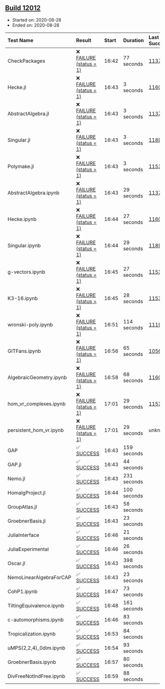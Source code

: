 ## [Build 12012](https://oscarci.mathematik.uni-kl.de/job/oscar/12012/)

* Started on: 2020-08-28
* Ended on: 2020-08-28

| Test Name    | Result | Start | Duration | Last Success | First Failure |
|:-------------|:-------|:------|:---------|:-------------|:--------------|
| CheckPackages | ❌ [FAILURE (status = 1)](https://oscarci.mathematik.uni-kl.de/job/oscar/12012/artifact/logs/build-12012/CheckPackages.log) | 16:42 | 77 seconds | [11376](https://oscarci.mathematik.uni-kl.de/job/oscar/11376/) | [11377](https://oscarci.mathematik.uni-kl.de/job/oscar/11377/) |
| Hecke.jl | ❌ [FAILURE (status = 1)](https://oscarci.mathematik.uni-kl.de/job/oscar/12012/artifact/logs/build-12012/Hecke.jl.log) | 16:43 | 3 seconds | [11602](https://oscarci.mathematik.uni-kl.de/job/oscar/11602/) | [11603](https://oscarci.mathematik.uni-kl.de/job/oscar/11603/) |
| AbstractAlgebra.jl | ❌ [FAILURE (status = 1)](https://oscarci.mathematik.uni-kl.de/job/oscar/12012/artifact/logs/build-12012/AbstractAlgebra.jl.log) | 16:43 | 3 seconds | [11376](https://oscarci.mathematik.uni-kl.de/job/oscar/11376/) | [11377](https://oscarci.mathematik.uni-kl.de/job/oscar/11377/) |
| Singular.jl | ❌ [FAILURE (status = 1)](https://oscarci.mathematik.uni-kl.de/job/oscar/12012/artifact/logs/build-12012/Singular.jl.log) | 16:43 | 3 seconds | [11893](https://oscarci.mathematik.uni-kl.de/job/oscar/11893/) | [11894](https://oscarci.mathematik.uni-kl.de/job/oscar/11894/) |
| Polymake.jl | ❌ [FAILURE (status = 1)](https://oscarci.mathematik.uni-kl.de/job/oscar/12012/artifact/logs/build-12012/Polymake.jl.log) | 16:43 | 3 seconds | [11532](https://oscarci.mathematik.uni-kl.de/job/oscar/11532/) | [11533](https://oscarci.mathematik.uni-kl.de/job/oscar/11533/) |
| AbstractAlgebra.ipynb | ❌ [FAILURE (status = 1)](https://oscarci.mathematik.uni-kl.de/job/oscar/12012/artifact/logs/build-12012/AbstractAlgebra.ipynb.log) | 16:43 | 29 seconds | [11376](https://oscarci.mathematik.uni-kl.de/job/oscar/11376/) | [11377](https://oscarci.mathematik.uni-kl.de/job/oscar/11377/) |
| Hecke.ipynb | ❌ [FAILURE (status = 1)](https://oscarci.mathematik.uni-kl.de/job/oscar/12012/artifact/logs/build-12012/Hecke.ipynb.log) | 16:44 | 27 seconds | [11602](https://oscarci.mathematik.uni-kl.de/job/oscar/11602/) | [11603](https://oscarci.mathematik.uni-kl.de/job/oscar/11603/) |
| Singular.ipynb | ❌ [FAILURE (status = 1)](https://oscarci.mathematik.uni-kl.de/job/oscar/12012/artifact/logs/build-12012/Singular.ipynb.log) | 16:44 | 29 seconds | [11893](https://oscarci.mathematik.uni-kl.de/job/oscar/11893/) | [11894](https://oscarci.mathematik.uni-kl.de/job/oscar/11894/) |
| g-vectors.ipynb | ❌ [FAILURE (status = 1)](https://oscarci.mathematik.uni-kl.de/job/oscar/12012/artifact/logs/build-12012/g-vectors.ipynb.log) | 16:45 | 27 seconds | [11532](https://oscarci.mathematik.uni-kl.de/job/oscar/11532/) | [11533](https://oscarci.mathematik.uni-kl.de/job/oscar/11533/) |
| K3-16.ipynb | ❌ [FAILURE (status = 1)](https://oscarci.mathematik.uni-kl.de/job/oscar/12012/artifact/logs/build-12012/K3-16.ipynb.log) | 16:45 | 28 seconds | [11532](https://oscarci.mathematik.uni-kl.de/job/oscar/11532/) | [11533](https://oscarci.mathematik.uni-kl.de/job/oscar/11533/) |
| wronski-poly.ipynb | ❌ [FAILURE (status = 1)](https://oscarci.mathematik.uni-kl.de/job/oscar/12012/artifact/logs/build-12012/wronski-poly.ipynb.log) | 16:51 | 114 seconds | [11192](https://oscarci.mathematik.uni-kl.de/job/oscar/11192/) | [11193](https://oscarci.mathematik.uni-kl.de/job/oscar/11193/) |
| GITFans.ipynb | ❌ [FAILURE (status = 1)](https://oscarci.mathematik.uni-kl.de/job/oscar/12012/artifact/logs/build-12012/GITFans.ipynb.log) | 16:56 | 65 seconds | [10566](https://oscarci.mathematik.uni-kl.de/job/oscar/10566/) | [10567](https://oscarci.mathematik.uni-kl.de/job/oscar/10567/) |
| AlgebraicGeometry.ipynb | ❌ [FAILURE (status = 1)](https://oscarci.mathematik.uni-kl.de/job/oscar/12012/artifact/logs/build-12012/AlgebraicGeometry.ipynb.log) | 16:58 | 68 seconds | [11602](https://oscarci.mathematik.uni-kl.de/job/oscar/11602/) | [11603](https://oscarci.mathematik.uni-kl.de/job/oscar/11603/) |
| hom_vr_complexes.ipynb | ❌ [FAILURE (status = 1)](https://oscarci.mathematik.uni-kl.de/job/oscar/12012/artifact/logs/build-12012/hom_vr_complexes.ipynb.log) | 17:01 | 29 seconds | [11532](https://oscarci.mathematik.uni-kl.de/job/oscar/11532/) | [11533](https://oscarci.mathematik.uni-kl.de/job/oscar/11533/) |
| persistent_hom_vr.ipynb | ❌ [FAILURE (status = 1)](https://oscarci.mathematik.uni-kl.de/job/oscar/12012/artifact/logs/build-12012/persistent_hom_vr.ipynb.log) | 17:01 | 29 seconds | unknown | unknown |
| GAP | ✅ [SUCCESS](https://oscarci.mathematik.uni-kl.de/job/oscar/12012/artifact/logs/build-12012/GAP.log) | 16:43 | 159 seconds |  |  |
| GAP.jl | ✅ [SUCCESS](https://oscarci.mathematik.uni-kl.de/job/oscar/12012/artifact/logs/build-12012/GAP.jl.log) | 16:43 | 44 seconds |  |  |
| Nemo.jl | ✅ [SUCCESS](https://oscarci.mathematik.uni-kl.de/job/oscar/12012/artifact/logs/build-12012/Nemo.jl.log) | 16:43 | 231 seconds |  |  |
| HomalgProject.jl | ✅ [SUCCESS](https://oscarci.mathematik.uni-kl.de/job/oscar/12012/artifact/logs/build-12012/HomalgProject.jl.log) | 16:44 | 100 seconds |  |  |
| GroupAtlas.jl | ✅ [SUCCESS](https://oscarci.mathematik.uni-kl.de/job/oscar/12012/artifact/logs/build-12012/GroupAtlas.jl.log) | 16:43 | 58 seconds |  |  |
| GroebnerBasis.jl | ✅ [SUCCESS](https://oscarci.mathematik.uni-kl.de/job/oscar/12012/artifact/logs/build-12012/GroebnerBasis.jl.log) | 16:43 | 23 seconds |  |  |
| JuliaInterface | ✅ [SUCCESS](https://oscarci.mathematik.uni-kl.de/job/oscar/12012/artifact/logs/build-12012/JuliaInterface.log) | 16:46 | 21 seconds |  |  |
| JuliaExperimental | ✅ [SUCCESS](https://oscarci.mathematik.uni-kl.de/job/oscar/12012/artifact/logs/build-12012/JuliaExperimental.log) | 16:46 | 26 seconds |  |  |
| Oscar.jl | ✅ [SUCCESS](https://oscarci.mathematik.uni-kl.de/job/oscar/12012/artifact/logs/build-12012/Oscar.jl.log) | 16:43 | 398 seconds |  |  |
| NemoLinearAlgebraForCAP | ✅ [SUCCESS](https://oscarci.mathematik.uni-kl.de/job/oscar/12012/artifact/logs/build-12012/NemoLinearAlgebraForCAP.log) | 16:43 | 23 seconds |  |  |
| CohP1.ipynb | ✅ [SUCCESS](https://oscarci.mathematik.uni-kl.de/job/oscar/12012/artifact/logs/build-12012/CohP1.ipynb.log) | 16:47 | 73 seconds |  |  |
| TiltingEquivalence.ipynb | ✅ [SUCCESS](https://oscarci.mathematik.uni-kl.de/job/oscar/12012/artifact/logs/build-12012/TiltingEquivalence.ipynb.log) | 16:48 | 161 seconds |  |  |
| c-automorphisms.ipynb | ✅ [SUCCESS](https://oscarci.mathematik.uni-kl.de/job/oscar/12012/artifact/logs/build-12012/c-automorphisms.ipynb.log) | 16:46 | 83 seconds |  |  |
| Tropicalization.ipynb | ✅ [SUCCESS](https://oscarci.mathematik.uni-kl.de/job/oscar/12012/artifact/logs/build-12012/Tropicalization.ipynb.log) | 16:53 | 84 seconds |  |  |
| uMPS(2,2,4)_0dim.ipynb | ✅ [SUCCESS](https://oscarci.mathematik.uni-kl.de/job/oscar/12012/artifact/logs/build-12012/uMPS-2-2-4-_0dim.ipynb.log) | 16:54 | 93 seconds |  |  |
| GroebnerBasis.ipynb | ✅ [SUCCESS](https://oscarci.mathematik.uni-kl.de/job/oscar/12012/artifact/logs/build-12012/GroebnerBasis.ipynb.log) | 16:57 | 80 seconds |  |  |
| DivFreeNotIndFree.ipynb | ✅ [SUCCESS](https://oscarci.mathematik.uni-kl.de/job/oscar/12012/artifact/logs/build-12012/DivFreeNotIndFree.ipynb.log) | 16:59 | 88 seconds |  |  |
